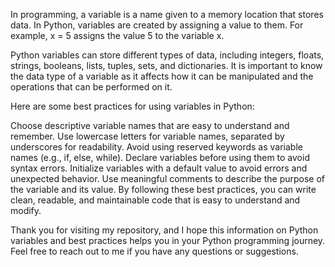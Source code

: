 In programming, a variable is a name given to a memory location that stores data. In Python, variables are created by assigning a value to them. For example, x = 5 assigns the value 5 to the variable x.

Python variables can store different types of data, including integers, floats, strings, booleans, lists, tuples, sets, and dictionaries. It is important to know the data type of a variable as it affects how it can be manipulated and the operations that can be performed on it.

Here are some best practices for using variables in Python:

Choose descriptive variable names that are easy to understand and remember.
Use lowercase letters for variable names, separated by underscores for readability.
Avoid using reserved keywords as variable names (e.g., if, else, while).
Declare variables before using them to avoid syntax errors.
Initialize variables with a default value to avoid errors and unexpected behavior.
Use meaningful comments to describe the purpose of the variable and its value.
By following these best practices, you can write clean, readable, and maintainable code that is easy to understand and modify.

Thank you for visiting my repository, and I hope this information on Python variables and best practices helps you in your Python programming journey. Feel free to reach out to me if you have any questions or suggestions.
